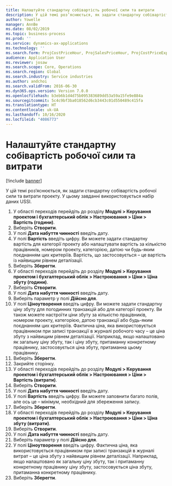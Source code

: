 ```yaml
---
title: Налаштуйте стандартну собівартість робочої сили та витрати
description: У цій темі роз’яснюється, як задати стандартну собівартість робочої сили та витрати проекту.
author: Yowelle
manager: AnnBe
ms.date: 08/02/2019
ms.topic: business-process
ms.prod: ''
ms.service: dynamics-ax-applications
ms.technology: ''
ms.search.form: ProjCostPriceHour, ProjSalesPriceHour, ProjCostPriceExpense, ProjSalesPriceCost
audience: Application User
ms.reviewer: josaw
ms.search.scope: Core, Operations
ms.search.region: Global
ms.search.industry: Service industries
ms.author: andchoi
ms.search.validFrom: 2016-06-30
ms.dyn365.ops.version: Version 7.0.0
ms.openlocfilehash: b3eb6b1d4d75b095383689dd53a59a15fe9e884a
ms.sourcegitcommit: 5c4c9bf3ba018562d6cb3443c01d550489c415fa
ms.translationtype: HT
ms.contentlocale: uk-UA
ms.lasthandoff: 10/16/2020
ms.locfileid: "4086773"
---
```

# <a name="configure-standard-costs-for-labor-and-expenses"></a>Налаштуйте стандартну собівартість робочої сили та витрати

[!include [banner](../../includes/banner.md)]

У цій темі роз’яснюється, як задати стандартну собівартість робочої сили та витрати проекту. У цьому завданні використовується набір даних USSI.

1. У області переходів перейдіть до розділу **Модулі > Керування проектом і бухгалтерський облік > Настроювання > Ціни > Вартість (години)**.
2. Виберіть **Створити**.
3. У полі **Дата набуття чинності** введіть дату.
4. У полі **Вартість** введіть цифру. Ви можете задати стандартну вартість для категорії проекту або налаштувати вартість за кількістю працівників, номером проекту, категорією, датою чи будь-яким поєднанням цих критеріїв. Вартість, що застосовується – це вартість із найвищим рівнем деталізації.  
5. Виберіть **Зберегти**.
6. У області переходів перейдіть до розділу **Модулі > Керування проектом і бухгалтерський облік > Настроювання > Ціни > Ціна збуту (години)**.
7. Виберіть **Створити**.
8. У полі **Дата набуття чинності** введіть дату.
9. Виберіть параметр у полі **Дійсно для**.
10. У полі **Ціноутворення** введіть цифру. Ви можете задати стандартну ціну збуту для погодинних транзакцій або для категорії проекту. Ви також можете настроїти ціни збуту за кількістю працівників, номером проекту, категорією, датою транзакції або будь-яким поєднанням цих критеріїв. Фактична ціна, яка використовується працівником при записі транзакції в журналі робочого часу – це ціна збуту з найвищим рівнем деталізації. Наприклад, якщо налаштовано як загальну ціну збуту, так і ціну збуту, притаманну конкретному працівнику, застосовується ціна збуту, притаманна цьому працівнику.  
11. Виберіть **Зберегти**.
12. Закрийте сторінку.
13. У області переходів перейдіть до розділу **Модулі > Керування проектом і бухгалтерський облік > Настроювання > Ціни > Вартість (витрати)**.
14. Виберіть **Створити**.
15. У полі **Дата набуття чинності** введіть дату.
16. У полі **Вартість** введіть цифру. Ви можете заповнити багато полів, але ось це – мінімум, необхідний для збереження запису.  
17. Виберіть **Зберегти**.
18. У області переходів перейдіть до розділу **Модулі > Керування проектом і бухгалтерський облік > Настроювання > Ціни > Ціна збуту (витрати)**.
19. Виберіть **Створити**.
20. У полі **Дата набуття чинності** введіть дату.
21. Виберіть параметр у полі **Дійсно для**.
22. У полі **Ціноутворення** введіть цифру. Фактична ціна, яка використовується працівником при записі транзакцій в журналі витрат – це ціна збуту з найвищим рівнем деталізації. Наприклад, якщо налаштовано як загальну ціну збуту, так і притаманну конкретному працівнику ціну збуту, застосовується ціна збуту, притаманна конкретному працівнику.  
23. Виберіть **Зберегти**.


